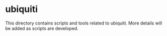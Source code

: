 # ubiquiti

This directory contains scripts and tools related to ubiquiti. More details will be added as scripts are developed.
